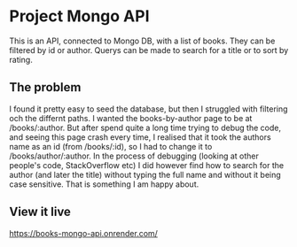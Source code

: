 # Project Mongo API

This is an API, connected to Mongo DB, with a list of books. They can be filtered by id or author. Querys can be made to search for a title or to sort by rating. 

## The problem

I found it pretty easy to seed the database, but then I struggled with filtering och the differnt paths. I wanted the books-by-author page to be at /books/:author. But after spend quite a long time trying to debug the code, and seeing this page crash every time, I realised that it took the authors name as an id (from /books/:id), so I had to change it to /books/author/:author. In the process of debugging (looking at other people's code, StackOverflow etc) I did however find how to search for the author (and later the title) without typing the full name and without it being case sensitive. That is something I am happy about.

## View it live

https://books-mongo-api.onrender.com/
